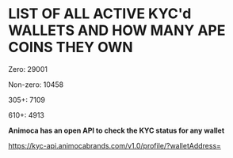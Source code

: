 # LIST OF ALL ACTIVE KYC'd WALLETS AND HOW MANY APE COINS THEY OWN

Zero: 29001

Non-zero: 10458

305+: 7109

610+: 4913

**Animoca has an open API to check the KYC status for any wallet**

https://kyc-api.animocabrands.com/v1.0/profile/?walletAddress=